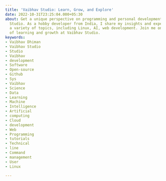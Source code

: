 ```yaml
---
title: 'Vaibhav Studio: Learn, Grow, and Explore'
date: 2022-10-31T23:25:04.000+05:30
about: Get a unique perspective on programming and personal development at Vaibhav
  Studio. As a hobby developer from India, I share my insights and experiences on
  a variety of topics, including Linux, AI, web development. Join me on my journey
  of learning and growth at Vaibhav Studio.
keywords:
- Vaibhav Dhiman
- Vaibhav Studio
- Studio
- Vaibhav
- development
- Software
- Open-source
- Github
- Sys
- Vaibhav
- Science
- Data
- Learning
- Machine
- Intelligence
- Artificial
- computing
- Cloud
- development
- Web
- Programming
- tutorials
- Technical
- line
- Command
- management
- User
- Linux

---
```

